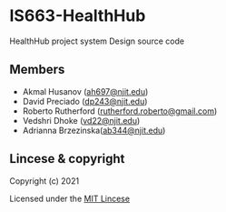 # IS663-HealthHub
HealthHub project system Design source code


## Members

- Akmal Husanov (ah697@njit.edu)
- David Preciado (dp243@njit.edu)
- Roberto Rutherford (rutherford.roberto@gmail.com)
- Vedshri Dhoke (vd22@njit.edu)
- Adrianna Brzezinska(ab344@njit.edu)


## Lincese & copyright

Copyright (c) 2021

Licensed under the [MIT Lincese](LICENSE)
